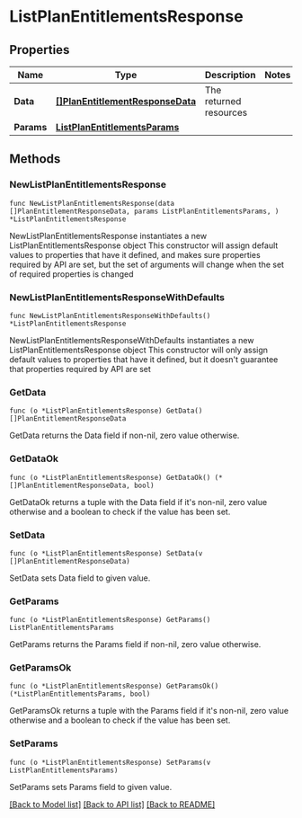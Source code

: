 # ListPlanEntitlementsResponse

## Properties

Name | Type | Description | Notes
------------ | ------------- | ------------- | -------------
**Data** | [**[]PlanEntitlementResponseData**](PlanEntitlementResponseData.md) | The returned resources | 
**Params** | [**ListPlanEntitlementsParams**](ListPlanEntitlementsParams.md) |  | 

## Methods

### NewListPlanEntitlementsResponse

`func NewListPlanEntitlementsResponse(data []PlanEntitlementResponseData, params ListPlanEntitlementsParams, ) *ListPlanEntitlementsResponse`

NewListPlanEntitlementsResponse instantiates a new ListPlanEntitlementsResponse object
This constructor will assign default values to properties that have it defined,
and makes sure properties required by API are set, but the set of arguments
will change when the set of required properties is changed

### NewListPlanEntitlementsResponseWithDefaults

`func NewListPlanEntitlementsResponseWithDefaults() *ListPlanEntitlementsResponse`

NewListPlanEntitlementsResponseWithDefaults instantiates a new ListPlanEntitlementsResponse object
This constructor will only assign default values to properties that have it defined,
but it doesn't guarantee that properties required by API are set

### GetData

`func (o *ListPlanEntitlementsResponse) GetData() []PlanEntitlementResponseData`

GetData returns the Data field if non-nil, zero value otherwise.

### GetDataOk

`func (o *ListPlanEntitlementsResponse) GetDataOk() (*[]PlanEntitlementResponseData, bool)`

GetDataOk returns a tuple with the Data field if it's non-nil, zero value otherwise
and a boolean to check if the value has been set.

### SetData

`func (o *ListPlanEntitlementsResponse) SetData(v []PlanEntitlementResponseData)`

SetData sets Data field to given value.


### GetParams

`func (o *ListPlanEntitlementsResponse) GetParams() ListPlanEntitlementsParams`

GetParams returns the Params field if non-nil, zero value otherwise.

### GetParamsOk

`func (o *ListPlanEntitlementsResponse) GetParamsOk() (*ListPlanEntitlementsParams, bool)`

GetParamsOk returns a tuple with the Params field if it's non-nil, zero value otherwise
and a boolean to check if the value has been set.

### SetParams

`func (o *ListPlanEntitlementsResponse) SetParams(v ListPlanEntitlementsParams)`

SetParams sets Params field to given value.



[[Back to Model list]](../README.md#documentation-for-models) [[Back to API list]](../README.md#documentation-for-api-endpoints) [[Back to README]](../README.md)



